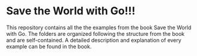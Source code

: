 # Save the World with Go!!!

This repository contains all the the examples from the book Save the World
with Go. The folders are organized following the structure from the book and are 
self-contained. A detailed description and explanation of every example can be found 
in the book.
